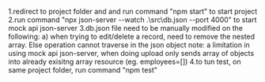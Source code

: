 1.redirect to project folder and and run command "npm start" to start project
2.run command "npx json-server --watch .\src\db.json --port 4000" to start mock api json-server
3.db.json file need to be manually modified on the following:
a) when trying to edit/delete a record, need to remove the nested array. Else operation cannot traverse in the json object
note: a limitation in using mock api json-server, when doing upload only sends array of objects into already exisitng array resource (eg. employees=[])
4.to tun test, on same project folder, run command "npm test"
